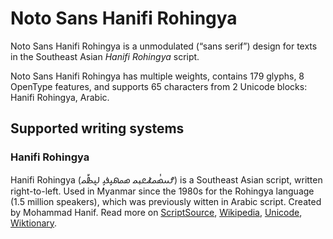 
# Noto Sans Hanifi Rohingya

Noto Sans Hanifi Rohingya is a unmodulated (“sans serif”) design for texts in the Southeast Asian _Hanifi Rohingya_ script. 

Noto Sans Hanifi Rohingya has multiple weights, contains 179 glyphs, 8 OpenType features, and supports 65 characters from 2 Unicode blocks: Hanifi Rohingya, Arabic.


## Supported writing systems


### Hanifi Rohingya

Hanifi Rohingya (𐴌𐴟𐴇𐴥𐴝𐴚𐴒𐴙𐴝 𐴇𐴝𐴕𐴞𐴉𐴞 𐴓𐴠𐴑𐴤𐴝) is a Southeast Asian script, written right-to-left. Used in Myanmar since the 1980s for the Rohingya language (1.5 million speakers), which was previously witten in Arabic script. Created by Mohammad Hanif. Read more on [ScriptSource](https://scriptsource.org/scr/Rohg), [Wikipedia](https://en.wikipedia.org/wiki/ISO_15924:Rohg), [Unicode](https://www.unicode.org/versions/Unicode13.0.0/ch16.pdf#G73728), [Wiktionary](https://en.wiktionary.org/wiki/Category:Hanifi_Rohingya_script).


